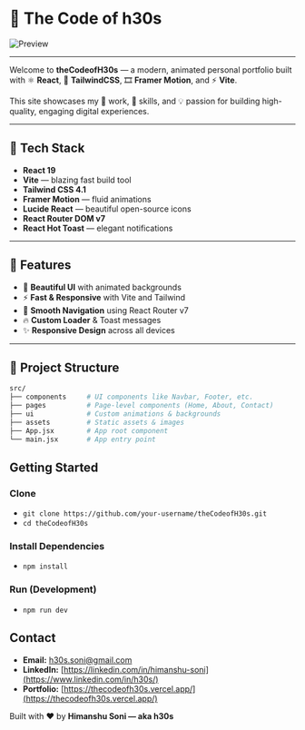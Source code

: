 # 🧠 The Code of h30s


![Preview](https://github.com/user-attachments/assets/c06e65d5-80e6-4614-aab5-5c6b7b5b048b)



---

Welcome to **theCodeofH30s** — a modern, animated personal portfolio built with ⚛️ **React**, 💨 **TailwindCSS**, 🎞 **Framer Motion**, and ⚡ **Vite**.

This site showcases my 💼 work, 🧠 skills, and 💡 passion for building high-quality, engaging digital experiences.

---

## 🚀 Tech Stack

- **React 19**
- **Vite** — blazing fast build tool
- **Tailwind CSS 4.1**
- **Framer Motion** — fluid animations
- **Lucide React** — beautiful open-source icons
- **React Router DOM v7**
- **React Hot Toast** — elegant notifications

---

## 📸 Features

- 🎨 **Beautiful UI** with animated backgrounds
- ⚡ **Fast & Responsive** with Vite and Tailwind
- 🧭 **Smooth Navigation** using React Router v7
- 🔥 **Custom Loader** & Toast messages
- ✨ **Responsive Design** across all devices

---

## 📁 Project Structure

```bash
src/
├── components     # UI components like Navbar, Footer, etc.
├── pages          # Page-level components (Home, About, Contact)
├── ui             # Custom animations & backgrounds
├── assets         # Static assets & images
├── App.jsx        # App root component
└── main.jsx       # App entry point

```
## Getting Started

### Clone

- `git clone https://github.com/your-username/theCodeofH30s.git`
- `cd theCodeofH30s`

### Install Dependencies
- `npm install`

### Run (Development)
- `npm run dev`



## Contact

- **Email:** h30s.soni@gmail.com  
- **LinkedIn:** [https://linkedin.com/in/himanshu-soni](https://www.linkedin.com/in/h30s/)
- **Portfolio:** [https://thecodeofh30s.vercel.app/](https://thecodeofh30s.vercel.app/)


Built with ❤️ by **Himanshu Soni — aka h30s**
